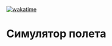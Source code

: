 <a href="https://wakatime.com/badge/user/018c3f04-b140-41f9-a489-5b0143d153f5/project/018dc565-b092-4565-aeff-a1d969b2fe82"><img src="https://wakatime.com/badge/user/018c3f04-b140-41f9-a489-5b0143d153f5/project/018dc565-b092-4565-aeff-a1d969b2fe82.svg" alt="wakatime"></a>
# Симулятор полета